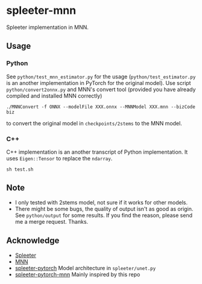 # spleeter-mnn
Spleeter implementation in MNN.

## Usage
### Python
See `python/test_mnn_estimator.py` for the usage (`python/test_estimator.py` is an another implementation in PyTorch for the original model).
Use script `python/convert2onnx.py` and MNN's convert tool (provided you have already compiled and installed MNN correctly)
```
./MNNConvert -f ONNX --modelFile XXX.onnx --MNNModel XXX.mnn --bizCode biz
```
to convert the original model in `checkpoints/2stems` to the MNN model.

### C++
C++ implementation is an another transcript of Python implementation. It uses `Eigen::Tensor` to replace the `ndarray`.
```
sh test.sh
```

## Note

* I only tested with 2stems model, not sure if it works for other models.
* There might be some bugs, the quality of output isn't as good as origin. See `python/output` for some results. If you find the reason, please send me a merge request. Thanks.

## Acknowledge
* [Spleeter](https://github.com/deezer/spleeter)
* [MNN](https://www.yuque.com/mnn)
* [spleeter-pytorch](https://github.com/tuan3w/spleeter-pytorch) Model architecture in `spleeter/unet.py`
* [spleeter-pytorch-mnn](https://github.com/bigcash/spleeter-pytorch-mnn) Mainly inspired by this repo
